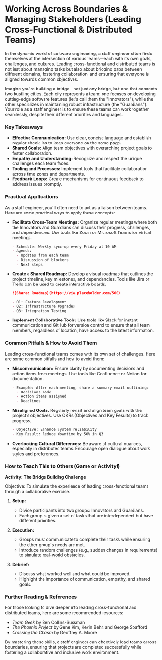 # Working Across Boundaries & Managing Stakeholders (Leading Cross-Functional & Distributed Teams)

In the dynamic world of software engineering, a staff engineer often finds themselves at the intersection of various teams—each with its own goals, challenges, and cultures. Leading cross-functional and distributed teams is not just about managing tasks but also about bridging gaps between different domains, fostering collaboration, and ensuring that everyone is aligned towards common objectives.

Imagine you're building a bridge—not just any bridge, but one that connects two bustling cities. Each city represents a team: one focuses on developing cutting-edge software features (let's call them the "Innovators"), while the other specializes in maintaining robust infrastructure (the "Guardians"). Your role as a staff engineer is to ensure these teams can work together seamlessly, despite their different priorities and languages.

### Key Takeaways

- **Effective Communication:** Use clear, concise language and establish regular check-ins to keep everyone on the same page.
- **Shared Goals:** Align team objectives with overarching project goals to foster collaboration.
- **Empathy and Understanding:** Recognize and respect the unique challenges each team faces.
- **Tooling and Processes:** Implement tools that facilitate collaboration across time zones and departments.
- **Feedback Loops:** Create mechanisms for continuous feedback to address issues promptly.

### Practical Applications

As a staff engineer, you'll often need to act as a liaison between teams. Here are some practical ways to apply these concepts:

- **Facilitate Cross-Team Meetings:** Organize regular meetings where both the Innovators and Guardians can discuss their progress, challenges, and dependencies. Use tools like Zoom or Microsoft Teams for virtual meetings.
  
  ```markdown
  - Schedule: Weekly sync-up every Friday at 10 AM
  - Agenda:
    - Updates from each team
    - Discussion of blockers
    - Next steps
  ```

- **Create a Shared Roadmap:** Develop a visual roadmap that outlines the project timeline, key milestones, and dependencies. Tools like Jira or Trello can be used to create interactive boards.

  ```markdown
  ![Shared Roadmap](https://via.placeholder.com/500)
  
  - Q1: Feature Development
  - Q2: Infrastructure Upgrades
  - Q3: Integration Testing
  ```

- **Implement Collaborative Tools:** Use tools like Slack for instant communication and GitHub for version control to ensure that all team members, regardless of location, have access to the latest information.

### Common Pitfalls & How to Avoid Them

Leading cross-functional teams comes with its own set of challenges. Here are some common pitfalls and how to avoid them:

- **Miscommunication:** Ensure clarity by documenting decisions and action items from meetings. Use tools like Confluence or Notion for documentation.
  
  ```markdown
  - Example: After each meeting, share a summary email outlining:
    - Decisions made
    - Action items assigned
    - Deadlines
  ```

- **Misaligned Goals:** Regularly revisit and align team goals with the project’s objectives. Use OKRs (Objectives and Key Results) to track progress.

  ```markdown
  - Objective: Enhance system reliability
  - Key Result: Reduce downtime by 50% in Q3
  ```

- **Overlooking Cultural Differences:** Be aware of cultural nuances, especially in distributed teams. Encourage open dialogue about work styles and preferences.

### How to Teach This to Others (Game or Activity!)

**Activity: The Bridge Building Challenge**

Objective: To simulate the experience of leading cross-functional teams through a collaborative exercise.

1. **Setup:**
   - Divide participants into two groups: Innovators and Guardians.
   - Each group is given a set of tasks that are interdependent but have different priorities.

2. **Execution:**
   - Groups must communicate to complete their tasks while ensuring the other group's needs are met.
   - Introduce random challenges (e.g., sudden changes in requirements) to simulate real-world obstacles.

3. **Debrief:**
   - Discuss what worked well and what could be improved.
   - Highlight the importance of communication, empathy, and shared goals.

### Further Reading & References

For those looking to dive deeper into leading cross-functional and distributed teams, here are some recommended resources:

- *Team Geek* by Ben Collins-Sussman
- *The Phoenix Project* by Gene Kim, Kevin Behr, and George Spafford
- *Crossing the Chasm* by Geoffrey A. Moore

By mastering these skills, a staff engineer can effectively lead teams across boundaries, ensuring that projects are completed successfully while fostering a collaborative and inclusive work environment.